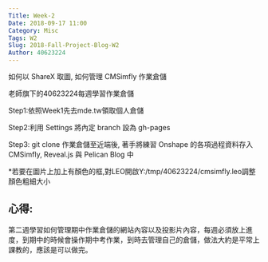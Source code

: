 ```yaml
---
Title: Week-2
Date: 2018-09-17 11:00
Category: Misc
Tags: W2
Slug: 2018-Fall-Project-Blog-W2
Author: 40623224
---
```


如何以 ShareX 取圖, 如何管理 CMSimfly 作業倉儲

<!-- PELICAN_END_SUMMARY -->

老師旗下的40623224每週學習作業倉儲

Step1:依照Week1先去mde.tw領取個人倉儲

Step2:利用 Settings 將內定 branch 設為 gh-pages

Step3: git clone 作業倉儲至近端後, 著手將練習 Onshape 的各項過程資料存入 CMSimfly, Reveal.js 與 Pelican Blog 中

*若要在圖片上加上有顏色的框,對LEO開啟Y:/tmp/40623224/cmsimfly.leo調整顏色粗細大小

心得:
----

第二週學習如何管理期中作業倉儲的網站內容以及投影片內容，每週必須放上進度，到期中的時候會操作期中考作業，到時去管理自己的倉儲，做法大約是平常上課教的，應該是可以做完。
